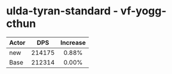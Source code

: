 # ulda-tyran-standard - vf-yogg-cthun
| Actor | DPS | Increase |
|---|:---:|:---:|
|new|214175|0.88%|
|Base|212314|0.00%|
